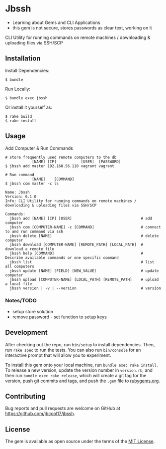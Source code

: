 # Jbssh
- Learning about Gems and CLI Applications
- this gem is not secure, stores passwords as clear text, working on it

CLI Utility for running commands on remote machines / downloading & uploading files via SSH/SCP

## Installation

Install Dependencies:

    $ bundle

Run Locally:

    $ bundle exec jbssh

Or install it yourself as:

    $ rake build
    $ rake install

## Usage

Add Computer & Run Commands
```
# store frequently used remote computers to the db
            [NAME] [IP]           [USER]  [PASSWORD]  
$ jbssh add master 192.168.56.110 vagrant vagrant

# Run command
            [NAME]    [COMMAND]
$ jbssh com master -c ls

```

```
Name: Jbssh
Version: 0.1.0
Info: CLI Utility for running commands on remote machines / downloading & uploading files via SSH/SCP

Commands:
  jbssh add [NAME] [IP] [USER]                               # add computer
  jbssh com [COMPUTER-NAME] -c [COMMAND]                     # connect to and run command via ssh
  jbssh delete [NAME]                                        # delete computer
  jbssh download [COMPUTER-NAME] [REMOTE_PATH] [LOCAL_PATH]  # download a remote file
  jbssh help [COMMAND]                                       # Describe available commands or one specific command
  jbssh list                                                 # list all computers
  jbssh update [NAME] [FIELD] [NEW_VALUE]                    # update computer
  jbssh upload [COMPUTER-NAME] [LOCAL_PATH] [REMOTE_PATH]    # upload a local file
  jbssh version | -v | --version                             # version
```

### Notes/TODO
- setup store solution
- remove password - set function to setup keys

## Development

After checking out the repo, run `bin/setup` to install dependencies. Then, run `rake spec` to run the tests. You can also run `bin/console` for an interactive prompt that will allow you to experiment.

To install this gem onto your local machine, run `bundle exec rake install`. To release a new version, update the version number in `version.rb`, and then run `bundle exec rake release`, which will create a git tag for the version, push git commits and tags, and push the `.gem` file to [rubygems.org](https://rubygems.org).

## Contributing

Bug reports and pull requests are welcome on GitHub at https://github.com/jbcool17/jbssh.


## License

The gem is available as open source under the terms of the [MIT License](http://opensource.org/licenses/MIT).
